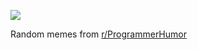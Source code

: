 ![](https://preview.redd.it/i4tnjg0mhd9e1.png?width=640&crop=smart&auto=webp&s=1436e03ee5c063dbc47c5afa7923a71526c477c3)

 Random memes from [r/ProgrammerHumor](https://www.reddit.com/r/ProgrammerHumor/)
